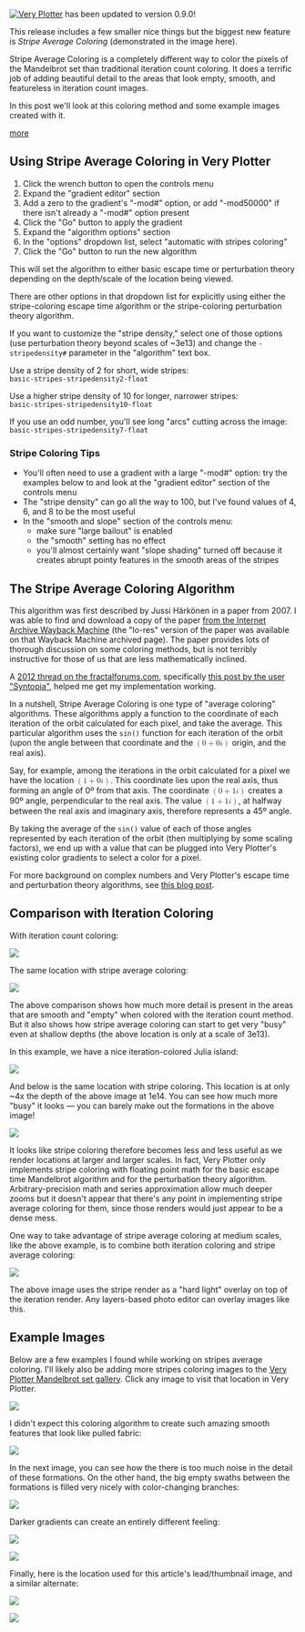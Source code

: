 
<!-- Copyright 2023 Phil Thompson. All Rights Reserved.  As noted in the License section of this repository's readme.md file, this file and its corresponding public HTML file, and all other articles, article files, and images, are distributed under traditional copyright.  The repository source code and other files are distributed under the MIT license. -->

[//]: # (gen-title: Stripe Average Coloring)

[//]: # (gen-title-url: Stripe-Average-Coloring)

[//]: # (gen-keywords: fractal, mandelbrot set, very plotter, stripe average coloring, complex number, orbit, iteration, iterate)

[//]: # (gen-description: Background on the implementation of Stripe Average Coloring for the Very Plotter Mandelbrot set viewer, and a gallery of images generated with it.)

[//]: # (gen-meta-end)

<a href="${THIS_ARTICLE}"><img style="float: left" class="width-resp-50-100" src="${SITE_ROOT_REL}/s/img/2023/20230315-lead.jpg"/></a> 

<a href="${SITE_ROOT_REL}/very-plotter/">Very Plotter</a> has been updated to version 0.9.0!

This release includes a few smaller nice things but the biggest new feature is *Stripe Average Coloring* (demonstrated in the image here).

Stripe Average Coloring is a completely different way to color the pixels of the Mandelbrot set than traditional iteration count coloring.  It does a terrific job of adding beautiful detail to the areas that look empty, smooth, and featureless in iteration count images.

In this post we'll look at this coloring method and some example images created with it.

[more](more://)

## Using Stripe Average Coloring in Very Plotter

1. Click the wrench button to open the controls menu
1. Expand the "gradient editor" section
1. Add a zero to the gradient's "-mod#" option, or add "-mod50000" if there isn't already a "-mod#" option present
1. Click the "Go" button to apply the gradient
1. Expand the "algorithm options" section
1. In the "options" dropdown list, select "automatic with stripes coloring"
1. Click the "Go" button to run the new algorithm

This will set the algorithm to either basic escape time or perturbation theory depending on the depth/scale of the location being viewed.

There are other options in that dropdown list for explicitly using either the stripe-coloring escape time algorithm or the stripe-coloring perturbation theory algorithm.

If you want to customize the "stripe density," select one of those options (use perturbation theory beyond scales of ~3e13) and change the `-stripedensity#` parameter in the "algorithm" text box.

Use a stripe density of 2 for short, wide stripes:<br/>`basic-stripes-stripedensity2-float`

Use a higher stripe density of 10 for longer, narrower stripes:<br/>`basic-stripes-stripedensity10-float`

If you use an odd number, you'll see long "arcs" cutting across the image:<br/>`basic-stripes-stripedensity7-float`

### Stripe Coloring Tips

* You'll often need to use a gradient with a large "-mod#" option: try the examples below to and look at the "gradient editor" section of the controls menu
* The "stripe density" can go all the way to 100, but I've found values of 4, 6, and 8 to be the most useful
* In the "smooth and slope" section of the controls menu:
  * make sure "large bailout" is enabled
  * the "smooth" setting has no effect
  * you'll almost certainly want "slope shading" turned off because it creates abrupt pointy features in the smooth areas of the stripes


## The Stripe Average Coloring Algorithm

This algorithm was first described by Jussi Härkönen in a paper from 2007.  I was able to find and download a copy of the paper <a target="_blank" href="https://web.archive.org/web/20110717210015/http://www.violetindustries.com/gallery.php?cat=techniques">from the Internet Archive Wayback Machine</a> (the "lo-res" version of the paper was available on that Wayback Machine archived page).  The paper provides lots of thorough discussion on some coloring methods, but is not terribly instructive for those of us that are less mathematically inclined.

A <a target="_blank" href="https://www.fractalforums.com/general-discussion/stripe-average-coloring/">2012 thread on the fractalforums.com</a>, specifically <a target="_blank" href="https://www.fractalforums.com/index.php?topic=10644.msg42797#msg42797">this post by the user "Syntopia"</a>, helped me get my implementation working.

In a nutshell, Stripe Average Coloring is one type of "average coloring" algorithms.  These algorithms apply a function to the coordinate of each iteration of the orbit calculated for each pixel, and take the average.  This particular algorithm uses the `sin()` function for each iteration of the orbit (upon the angle between that coordinate and the <math class="inline-math"><mrow><mo>(</mo><mn>0</mn><mo>+</mo><mn>0</mn><mi>i</mi><mo>)</mo></mrow></math> origin, and the real axis).

Say, for example, among the iterations in the orbit calculated for a pixel we have the location <math class="inline-math"><mrow><mo>(</mo><mn>1</mn><mo>+</mo><mn>0</mn><mi>i</mi><mo>)</mo></mrow></math>.  This coordinate lies upon the real axis, thus forming an angle of 0º from that axis.  The coordinate <math class="inline-math"><mrow><mo>(</mo><mn>0</mn><mo>+</mo><mn>1</mn><mi>i</mi><mo>)</mo></mrow></math> creates a 90º angle, perpendicular to the real axis.  The value <math class="inline-math"><mrow><mo>(</mo><mn>1</mn><mo>+</mo><mn>1</mn><mi>i</mi><mo>)</mo></mrow></math>, at halfway between the real axis and imaginary axis, therefore represents a 45º angle.

By taking the average of the `sin()` value of each of those angles represented by each iteration of the orbit (then multiplying by some scaling factors), we end up with a value that can be plugged into Very Plotter's existing color gradients to select a color for a pixel.

For more background on complex numbers and Very Plotter's escape time and perturbation theory algorithms, see <a href="${SITE_ROOT_REL}/2022/Perturbation-Theory-and-the-Mandelbrot-set.html">this blog post</a>.

## Comparison with Iteration Coloring

With iteration count coloring:

<p class="wrap-wider-child"><a target="_blank" href="${SITE_ROOT_REL}/very-plotter/?plot=Mandelbrot-set&v=5&n=15000&mag=1.23578772508e11&centerX=-7.709518231919595262414e-1&centerY=1.156187320362590977855e-1&gradient=Bwgw-repeat14-b.284b75-g.28755f-mod11000-shift2&bgColor=b&smooth=on-show&algo=perturb-float"><img class="center-block width-100" src="${SITE_ROOT_REL}/s/img/2023/20230315-compare-iteration.jpg"/></a></p>

The same location with stripe average coloring:

<p class="wrap-wider-child"><a target="_blank" href="${SITE_ROOT_REL}/very-plotter/?plot=Mandelbrot-set&v=5&n=25000&mag=1.23578772508e11&centerX=-7.709518231919595262414e-1&centerY=1.156187320362590977855e-1&gradient=Bwgw-repeat14-b.284b75-g.28755f-mod110000-shift2&bgColor=b&smooth=on-show&algo=perturb-stripes-stripedensity8-float"><img class="center-block width-100" src="${SITE_ROOT_REL}/s/img/2023/20230315-compare-stripe.jpg"/></a></p>

The above comparison shows how much more detail is present in the areas that are smooth and "empty" when colored with the iteration count method.  But it also shows how stripe average coloring can start to get very "busy" even at shallow depths (the above location is only at a scale of 3e13).

In this example, we have a nice iteration-colored Julia island:

<p class="wrap-wider-child"><a target="_blank" href="${SITE_ROOT_REL}/very-plotter/?plot=Mandelbrot-set&v=5&n=2060&mag=2.2e11&centerX=-1.18747328259617150199e0&centerY=3.042116636656827960577e-1&gradient=Bw-mod500&bgColor=b&smooth=on-show&slopeLightDir=tl&slopeDepth=2"><img class="center-block width-100" src="${SITE_ROOT_REL}/s/img/2023/20230315-bw-iteration.jpg"/></a></p>

And below is the same location with stripe coloring.  This location is at only ~4x the depth of the above image at 1e14.  You can see how much more "busy" it looks &mdash; you can barely make out the formations in the above image!

<p class="wrap-wider-child"><a target="_blank" href="${SITE_ROOT_REL}/very-plotter/?plot=Mandelbrot-set&v=5&n=2060&mag=2.2e11&centerX=-1.18747328259617150199e0&centerY=3.042116636656827960577e-1&gradient=Bw-mod5000&bgColor=b&smooth=on-show&algo=perturb-stripes-stripedensity8-float"><img class="center-block width-100" src="${SITE_ROOT_REL}/s/img/2023/20230315-bw-stripe.jpg"/></a></p>

It looks like stripe coloring therefore becomes less and less useful as we render locations at larger and larger scales.  In fact, Very Plotter only implements stripe coloring with floating point math for the basic escape time Mandelbrot algorithm and for the perturbation theory algorithm.  Arbitrary-precision math and series approximation allow much deeper zooms but it doesn't appear that there's any point in implementing stripe average coloring for them, since those renders would just appear to be a dense mess.

One way to take advantage of stripe average coloring at medium scales, like the above example, is to combine both iteration coloring and stripe average coloring:

<p class="wrap-wider-child"><img class="center-block width-100" src="${SITE_ROOT_REL}/s/img/2023/20230315-bw-combined.jpg"/></p>

The above image uses the stripe render as a "hard light" overlay on top of the iteration render.  Any layers-based photo editor can overlay images like this.

## Example Images

Below are a few examples I found while working on stripes average coloring.  I'll likely also be adding more stripes coloring images to the <a href="${SITE_ROOT_REL}/mandelbrot-gallery">Very Plotter Mandelbrot set gallery</a>.  Click any image to visit that location in Very Plotter.

<p class="wrap-wider-child"><a target="_blank" href="${SITE_ROOT_REL}/very-plotter/?plot=Mandelbrot-set&v=5&n=15000&mag=3.33206129234e7&centerX=-1.2702283978446641081e-1&centerY=-9.8728459518154860023e-1&gradient=GBswGBswGBsw-P.FA22BC-G.496A03-s.d9af70-mod20000&bgColor=b&smooth=on-show&algo=basic-stripes-stripedensity8-float"><img class="width-100 center-block" src="${SITE_ROOT_REL}/s/img/2023/20230315-gold.jpg"/></a></p>

I didn't expect this coloring algorithm to create such amazing smooth features that look like pulled fabric:

<p class="wrap-wider-child"><a target="_blank" href="${SITE_ROOT_REL}/very-plotter/?plot=Mandelbrot-set&v=5&n=20000&mag=1.43544e10&centerX=-1.7669600046129720705e0&centerY=6.1265552417645535446e-3&gradient=Bbwgb-b.284b75-g.28755f-mod2222-shift2&bgColor=b&smooth=on-show&algo=auto-stripes"><img class="width-100 center-block" src="${SITE_ROOT_REL}/s/img/2023/20230315-fabric.jpg"/></a></p>

In the next image, you can see how the there is too much noise in the detail of these formations.  On the other hand, the big empty swaths between the formations is filled very nicely with color-changing branches:

<p class="wrap-wider-child"><a target="_blank" href="${SITE_ROOT_REL}/very-plotter/?plot=Mandelbrot-set&v=5&n=20000&mag=7.37507692307e10&centerX=-7.4364392767028868647e-1&centerY=1.3182598126502163841e-1&gradient=BrwbBrwb-mod5000&bgColor=b&smooth=on-show&algo=auto-stripes"><img class="width-100 center-block" src="${SITE_ROOT_REL}/s/img/2023/20230315-red-white-blue.jpg"/></a></p>

Darker gradients can create an entirely different feeling:

<p class="wrap-wider-child"><a target="_blank" href="${SITE_ROOT_REL}/very-plotter/?plot=Mandelbrot-set&v=5&n=12000&mag=4.06554216867e3&centerX=3.32635219649e-1&centerY=5.71507788171e-1&gradient=Bbwgb-b.284b75-g.28755f-mod22220-shift2-offset1600&bgColor=b&smooth=on-show&algo=basic-stripes-stripedensity10-float"><img class="width-100 center-block" src="${SITE_ROOT_REL}/s/img/2023/20230315-dark.jpg"/></a></p>

<p class="wrap-wider-child"><a target="_blank" href="${SITE_ROOT_REL}/very-plotter/?plot=Mandelbrot-set&v=5&n=15000&mag=5.302e5&centerX=-1.9408483785016751417e0&centerY=-6.7236643429981475314e-4&gradient=wBGwBGwBGwBG-G.2a5726-mod80000&bgColor=w&smooth=on-show&algo=auto-stripes"><img class="width-100 center-block" src="${SITE_ROOT_REL}/s/img/2023/20230315-dark2.jpg"/></a></p>

Finally, here is the location used for this article's lead/thumbnail image, and a similar alternate:

<p class="wrap-wider-child"><a target="_blank" href="${SITE_ROOT_REL}/very-plotter/?plot=Mandelbrot-set&v=5&n=50000&mag=2.27191827063e2&centerX=-4.29413417684e-2&centerY=-9.86481303837e-1&gradient=wBvBwB-v.281457-mod90000&bgColor=w&smooth=on-show&algo=basic-stripes-stripedensity6-float"><img class="width-100 center-block" src="${SITE_ROOT_REL}/s/img/2023/20230315-lead.jpg"/></a></p>

<p class="wrap-wider-child"><a target="_blank" href="${SITE_ROOT_REL}/very-plotter/?plot=Mandelbrot-set&v=5&n=50000&mag=2.27191827063e2&centerX=-4.29413417684e-2&centerY=-9.86481303837e-1&gradient=wBvBwB-v.281457-mod90000-offset68000&bgColor=b&smooth=on-show&algo=basic-stripes-stripedensity10-float"><img class="width-100 center-block" src="${SITE_ROOT_REL}/s/img/2023/20230315-lead2.jpg"/></a></p>


